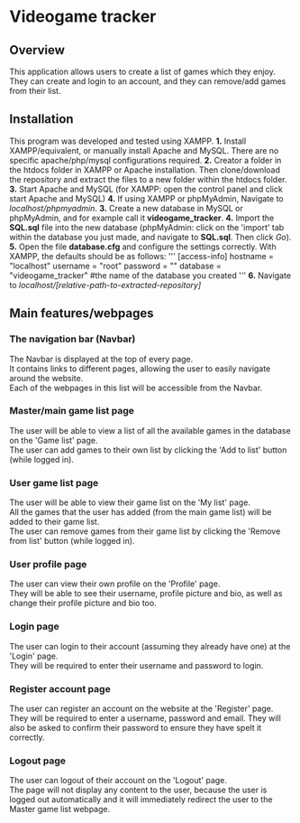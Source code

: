 # Videogame tracker

## Overview
This application allows users to create a list of games which they enjoy. They can create and login to an account, and they can remove/add games from their list.

## Installation 
This program was developed and tested using XAMPP.
__1.__ Install XAMPP/equivalent, or manually install Apache and MySQL. There are no specific apache/php/mysql configurations required.
__2.__ Creator a folder in the htdocs folder in XAMPP or Apache installation. Then clone/download the repository and extract the files to a new folder within the htdocs folder.
__3.__ Start Apache and MySQL (for XAMPP: open the control panel and click start Apache and MySQL)
__4.__ If using XAMPP or phpMyAdmin, Navigate to _localhost/phpmyadmin_.
__3.__ Create a new database in MySQL or phpMyAdmin, and for example call it __videogame_tracker__.
__4.__ Import the __SQL.sql__ file into the new database (phpMyAdmin: click on the 'import' tab within the database you just made, and navigate to __SQL.sql__. Then click _Go_).
__5.__ Open the file __database.cfg__ and configure the settings correctly. With XAMPP, the defaults should be as follows: 
'''
[access-info]
hostname = "localhost"
username = "root"
password = ""
database = "videogame_tracker" #the name of the database you created
'''
__6.__ Navigate to _localhost/[relative-path-to-extracted-repository]_

## Main features/webpages

### The navigation bar (Navbar)
The Navbar is displayed at the top of every page.  
It contains links to different pages, allowing the user to easily navigate around the website.  
Each of the webpages in this list will be accessible from the Navbar.

### Master/main game list page
The user will be able to view a list of all the available games in the database on the 'Game list' page.  
The user can add games to their own list by clicking the 'Add to list' button (while logged in).

### User game list page
The user will be able to view their game list on the 'My list' page.  
All the games that the user has added (from the main game list) will be added to their game list.  
The user can remove games from their game list by clicking the 'Remove from list' button (while logged in).

### User profile page
The user can view their own profile on the 'Profile' page.  
They will be able to see their username, profile picture and bio, as well as change their profile picture and bio too.

### Login page
The user can login to their account (assuming they already have one) at the 'Login' page.  
They will be required to enter their username and password to login.

### Register account page
The user can register an account on the website at the 'Register' page.  
They will be required to enter a username, password and email. They will also be asked to confirm their password to ensure they have spelt it correctly.

### Logout page
The user can logout of their account on the 'Logout' page.  
The page will not display any content to the user, because the user is logged out automatically and it will immediately redirect the user to the Master game list webpage.
